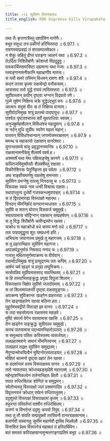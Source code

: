 ```yaml
---

title: ०९६ सुग्रीवेण विरूपाक्षवधः
title_english: 096 Sugreeva kills Virupaksha

---
```



<div class="audioEmbed"  caption="श्रीराम-हरिसीताराममूर्ति-घनपाठिभ्यां वचनम्" src="https://archive.org/download/Ramayana-recitation-Sriram-harisItArAmamUrti-Ghanapaati-v2/Kanda_6/Kanda_6_YK-096-Sugreeva_kills_Virupaksha_0.mp3"></div>

तथा तैः कृत्तगात्रैस्तु दशग्रीवेण मार्गणैः।  
बभूव वसुधा तत्र प्रकीर्णा हरिभिस्तदा ॥ 6.97.1 ॥   
रावणस्याप्रसह्यं तं शरसम्पातमेकतः।  
न शेकुः सहितुं दीप्तं पतङ्गा ज्वलनं यथा ॥ 6.97.2 ॥   
तेऽर्दिता निशितैर्बाणैः क्रोशन्तो विप्रदुद्रुवुः।  
पावकार्चिस्समाविष्टा दह्यमाना यथा गजाः ॥ 6.97.3 ॥   
प्लवङ्गानामनीकानि महाभ्राणीव मारुतः।  
स ययौ समरे तस्मिन् विधमन् रावणः शरैः ॥ 6.97.4 ॥   
कदनं तरसा कृत्वा राक्षसेन्द्रो वनौकसाम्।  
आससाद ततो युद्धे राघवं त्वरितस्तदा ॥ 6.97.5 ॥   
सुग्रीवस्तान् कपीन् दृष्ट्वा भग्नान् विद्रवतो रणे।  
गुल्मे सुषेणं निक्षिप्य चक्रे युद्धेऽद्भुतं मनः ॥ 6.97.6 ॥   
आत्मनः सदृशं वीरः स तं निक्षिप्य वानरम्।  
सुग्रीवोऽभिमुखः शत्रुं प्रतस्थे पादपायुधः ॥ 6.97.7 ॥   
पार्श्वतः पृष्टतश्चास्य सर्वे यूथपाधिपाः स्वयम्।  
अनुजह्रुर्महाशैलान् विविधांश्च महाद्रुमान् ॥ 6.97.8 ॥   
स नर्दन् युधि सुग्रीवः स्वरेण महता महान्।  
पातयन् विविधांश्चान्यान् जगामोत्तमराक्षसान् ॥ 6.97.9 ॥   
ममन्थ च महाकायो राक्षसान् वानरेश्वरः।  
युगान्तसमये वायुः प्रवृद्धानगमानिव ॥ 6.97.10 ॥   
राक्षसानामनीकेषु शैलवर्षं ववर्ष ह।  
अश्मवर्षं यथा मेघः पक्षिसङ्घेषु कानने ॥ 6.97.11 ॥   
कपिराजविमुक्तैस्तैः शैलवर्षैस्तु राक्षसाः।  
विकीर्णशिरसः पेतुर्निकृत्ता इव पर्वताः ॥ 6.97.12 ॥   
अथ सङ्क्षीयमाणेषु राक्षसेषु समन्ततः।  
सुग्रीवेण प्रभग्नेषु पतत्सु निनदत्सु च ॥ 6.97.13 ॥   
विरूपाक्षः स्वकं नाम धन्वी विश्राव्य राक्षसः।  
रथादाप्लुत्य दुर्धर्षो गजस्कन्धमुपारुहत् ॥ 6.97.14 ॥   
स तं द्विरदमारुह्य विरूपाक्षो महारथः।  
विनदन् भीमनिर्ह्रादं वानरानभ्यधावत ॥ 6.97.15 ॥   
सुग्रीवे स शरान् घोरान् विससर्ज चमूमुखे।  
स्थापयामास चोद्विग्नान् राक्षसान् सम्प्रहर्षयन् ॥ 6.97.16 ॥   
स तु विद्धः शितैर्बाणैः कपीन्द्रस्तेन रक्षसा।  
चक्रोध स महाक्रोधो वधे चास्य मनो दधे ॥ 6.97.17 ॥   
ततः पादपमुद्धृत्य शूरः सम्प्रधनो हरिः।  
अभिपत्य जघानास्य प्रमुखे तु महागजम् ॥ 6.97.18 ॥   
स तु प्रहाराभिहतः सुग्रीवेण महागजः।  
अपासर्पद्धनुर्मात्रं निषसाद ननाद च ॥ 6.97.19 ॥   
गजात्तु मथितात्तूर्णमपक्रम्य स वीर्यवान्।  
राक्षसोऽभिमुखः शत्रुं प्रत्युद्गम्य ततः कपिम् ॥ 6.97.20 ॥   
आर्षभं चर्म खड्गं च प्रगृह्य लघुविक्रमः।  
भर्त्सयन्निव सुग्रीवमाससाद व्यवस्थितम् ॥ 6.97.21 ॥   
स हि तस्याभिसङ्क्रुद्धः प्रगृह्य विपुलां शिलाम्।  
विरूपाक्षाय चिक्षेप सुग्रीवो जलदोपमाम् ॥ 6.97.22 ॥   
स तां शिलामापतन्तीं दृष्ट्वा राक्षसपुङ्गवः।  
अपक्रम्य सुविक्रान्तः खड्गेन प्राहरत्तदा ॥ 6.97.23 ॥   
तेन खड्गप्रहारेण रक्षसा बलिना हतः।  
मुहूर्तमभवद्वीरो विसञ्ज्ञ इव वानरः ॥ 6.97.24 ॥   
स तदा सहसोत्पत्य राक्षसस्य महाहवे।  
मुष्टिं संवर्त्य वेगेन पातयामास वक्षसि ॥ 6.97.25 ॥   
तेन खड्गेन सङ्क्रुद्धः सुग्रीवस्य चमूमुखे।  
कवचं पातयामास पद्भ्यामभिहतोऽपतत् ॥ 6.97.26 ॥   
स समुत्थाय पतितः कपिस्तस्य व्यसर्जयत्।  
तलप्रहारमशनेः समानं भीमनिस्वनम् ॥ 6.97.27 ॥   
तलप्रहारं तद्रक्षः सुग्रीवेण समुद्यतम्।  
नैपुण्यान्मोचयित्वैनं मुष्टिनोरस्यताडयत् ॥ 6.97.28 ॥   
मोक्षितं चात्मनो दृष्ट्वा प्रहारं तेन रक्षसा।  
स ददर्शान्तरं तस्य विरूपाक्षस्य वानरः ॥ 6.97.29 ॥   
ततो न्यपातयत् क्रोधाच्छङ्खदेशे महत्तलम् ॥ 6.97.30 ॥   
महेन्द्राशनिकल्पेन तलेनाभिहतः क्षितौ ॥ 6.97.31 ॥   
पपात रुधिरक्लिन्नः शोणितं च समुद्वमन्।  
स्रोतोभ्यस्तु विरूपाक्षो जलं प्रस्रवणादिव ॥ 6.97.32 ॥   
विवृत्तनयनं क्रोधात् सफेनं रुधिराप्लुतम्।  
ददृशुस्ते विरूपाक्षं विरूपाक्षतरं कृतम् ॥ 6.97.33 ॥   
स्फुरन्तं परिवर्तन्तं पार्श्वेन रुधिरोक्षितम्।  
करुणं च विनर्दन्तं ददृशुः कपयो रिपुम् ॥ 6.97.34 ॥   
तथा तु तौ संयति सम्प्रयुक्तौ तरस्विनौ वानरराक्षसानाम्।  
बलार्णवौ सस्वनतुः सुभीमं महार्णवौ द्वाविव भिन्नवेलौ ॥ 6.97.35 ॥   
विनाशितं प्रेक्ष्य विरूपनेत्रं महाबलं तं हरिपार्थिवेन।  
बलं समस्तं कपिराक्षसानामुन्मत्तगङ्गाप्रतिमं बभूव ॥ 6.97.36 ॥   
